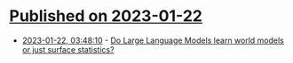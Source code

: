 # [Published on 2023-01-22](index.md)

* [2023-01-22, 03:48:10](https://news.ycombinator.com/item?id=34474043) - [Do Large Language Models learn world models or just surface statistics?](https://thegradient.pub/othello/)
